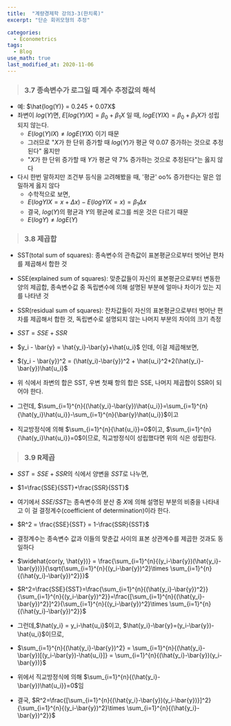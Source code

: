 ```yaml
---
title:  "계량경제학 강의3-3(한치록)"
excerpt: "단순 회귀모형의 추정"

categories:
  - Econometrics
tags:
  - Blog
use_math: true
last_modified_at: 2020-11-06
---
```


> ### 3.7 종속변수가 로그일 때 계수 추정값의 해석

* 예: $\hat{log(Y)} = 0.245 + 0.07X$
* 좌변이 $log(Y)$면, $E[log(Y)IX]=\beta_0 +\beta_1X$ 일 때, $logE(YIX) = \beta_0 + \beta_1X$가 성립되지 않는다.
	* $E(log(Y)IX) \ne logE(YIX)$ 이기 때문
	* 그러므로 "$X$가 한 단위 증가할 때 $log(Y)$가 평균 약 0.07 증가하는 것으로 추정된다" 옳지만
	* "$X$가 한 단위 증가할 때 $Y$가 평균 약 7% 증가하는 것으로 추정된다"는 옳지 않다
* 다시 한번 말하지만 조건부 등식을 고려해봤을 때, '평균' oo% 증가한다는 말은 엄밀하게 옳지 않다
	* 수학적으로 보면,
	* $E(logYIX = x+\Delta x) - E(logYIX=x) = \beta_1\Delta x$
	* 결국, $log(Y)$의 평균과 $Y$의 평균에 로그를 씌운 것은 다르기 때문 
	* $E(logY) \ne logE(Y)$

> ### 3.8  제곱합

* SST(total sum of squares): 종속변수의 관측값이 표본평균으로부터 벗어난 편차를 제곱해서 합한 것
* SSE(explained sum of squares): 맞춘값들이 자신의 표본평균으로부터 변동한 양의 제곱합, 종속변수값 중 독립변수에 의해 설명된 부분에 얼마나 차이가 있는 지를 나타낸 것
* SSR(residual sum of squares): 잔차값들이 자신의 표본평균으로부터 벗어난 편차를 제곱해서 합한 것, 독립변수로 설명되지 않는 나머지 부분의 차이의 크기 측정

* $SST = SSE + SSR$
* $y_i - \bar{y} = \hat{y_i}-\bar{y}+\hat{u_i}$ 인데, 이걸 제곱해보면,
* $(y_i - \bar{y})^2 = (\hat(y_i)-\bar{y})^2 + \hat{u_i}^2+2(\hat{y_i}-\bar{y})\hat{u_i}$
* 위 식에서 좌변의 합은 SST, 우변 첫째 항의 합은 SSE, 나머지 제곱합이 SSR이 되어야 한다.
* 그런데, $\sum_{i=1}^{n}{(\hat{y_i}-\bar{y})\hat{u_i}}=\sum_{i=1}^{n}{\hat{y_i}\hat{u_i}}-\sum_{i=1}^{n}{\bar{y}\hat{u_i}}$이고
* 직교방정식에 의해 $\sum_{i=1}^{n}{\hat{u_i}}=0$이고, $\sum_{i=1}^{n}{\hat{y_i}\hat{u_i}}=0$이므로, 직교방정식이 성립했다면 위의 식은 성립한다.

> ### 3.9 R제곱

* $SST = SSE + SSR$의 식에서 양변을 $SST$로 나누면,
* $1=\frac{SSE}{SST}+\frac{SSR}{SST}$
* 여기에서 $SSE/SST$는 종속변수의 분산 중 $X$에 의해 설명된 부분의 비중을 나타내고 이 걸 결정계수(coefficient of determination)이라 한다.
* $R^2 = \frac{SSE}{SST} = 1-\frac{SSR}{SST}$

* 결정계수는 종속변수 값과 이들의 맞춘값 사이의 표본 상관계수를 제곱한 것과도 동일하다
* $\widehat{cor(y, \hat{y})} = \frac{\sum_{i=1}^{n}{(y_i-\bar{y})(\hat{y_i}-\bar{y})}}{\sqrt{\sum_{i=1}^{n}{(y_i-\bar{y})^2}\times \sum_{i=1}^{n}{(\hat{y_i}-\bar{y})^2}}}$
* $R^2=\frac{SSE}{SST}=\frac{\sum_{i=1}^{n}{(\hat{y_i}-\bar{y})^2}}{\sum_{i=1}^{n}{(y_i-\bar{y})^2}}=\frac{[\sum_{i=1}^{n}{(\hat{y_i}-\bar{y})^2}]^2}{\sum_{i=1}^{n}{(y_i-\bar{y})^2}\times \sum_{i=1}^{n}{(\hat{y_i}-\bar{y})^2}}$
* 그런데,$\hat{y_i} = y_i-\hat{u_i}$이고, $\hat{y_i}-\bar{y}=(y_i-\bar{y})-\hat{u_i}$이므로,
* $\sum_{i=1}^{n}{(\hat{y_i}-\bar{y})^2} = \sum_{i=1}^{n}{(\hat{y_i}-\bar{y})[(y_i-\bar{y})-\hat{u_i}]} = \sum_{i=1}^{n}{(\hat{y_i}-\bar{y})(y_i-\bar{y})}$
* 위에서 직교방정식에 의해 $\sum_{i=1}^{n}{(\hat{y_i}-\bar{y})\hat{u_i}}=0$임
* 결국, $R^2=\frac{[\sum_{i=1}^{n}{(\hat{y_i}-\bar{y})(y_i-\bar{y})}]^2}{\sum_{i=1}^{n}{(y_i-\bar{y})^2}\times \sum_{i=1}^{n}{(\hat{y_i}-\bar{y})^2}}$